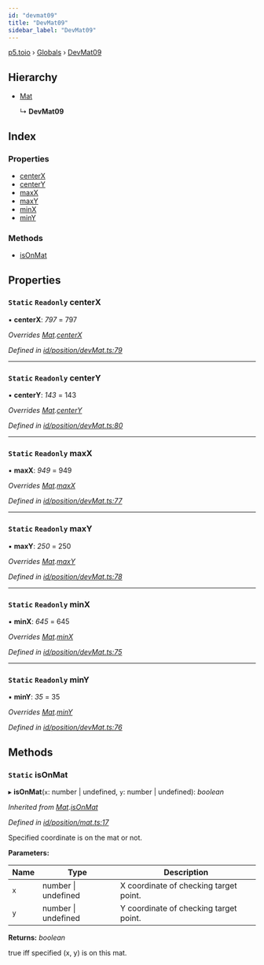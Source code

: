 ```yaml
---
id: "devmat09"
title: "DevMat09"
sidebar_label: "DevMat09"
---
```


[p5.toio](../index.md) › [Globals](../globals.md) › [DevMat09](devmat09.md)

## Hierarchy

* [Mat](mat.md)

  ↳ **DevMat09**

## Index

### Properties

* [centerX](devmat09.md#static-readonly-centerx)
* [centerY](devmat09.md#static-readonly-centery)
* [maxX](devmat09.md#static-readonly-maxx)
* [maxY](devmat09.md#static-readonly-maxy)
* [minX](devmat09.md#static-readonly-minx)
* [minY](devmat09.md#static-readonly-miny)

### Methods

* [isOnMat](devmat09.md#static-isonmat)

## Properties

### `Static` `Readonly` centerX

▪ **centerX**: *797* = 797

*Overrides [Mat](mat.md).[centerX](mat.md#static-protected-centerx)*

*Defined in [id/position/devMat.ts:79](https://github.com/tetunori/p5.toio/blob/7e9fa1c/src/id/position/devMat.ts#L79)*

___

### `Static` `Readonly` centerY

▪ **centerY**: *143* = 143

*Overrides [Mat](mat.md).[centerY](mat.md#static-protected-centery)*

*Defined in [id/position/devMat.ts:80](https://github.com/tetunori/p5.toio/blob/7e9fa1c/src/id/position/devMat.ts#L80)*

___

### `Static` `Readonly` maxX

▪ **maxX**: *949* = 949

*Overrides [Mat](mat.md).[maxX](mat.md#static-protected-maxx)*

*Defined in [id/position/devMat.ts:77](https://github.com/tetunori/p5.toio/blob/7e9fa1c/src/id/position/devMat.ts#L77)*

___

### `Static` `Readonly` maxY

▪ **maxY**: *250* = 250

*Overrides [Mat](mat.md).[maxY](mat.md#static-protected-maxy)*

*Defined in [id/position/devMat.ts:78](https://github.com/tetunori/p5.toio/blob/7e9fa1c/src/id/position/devMat.ts#L78)*

___

### `Static` `Readonly` minX

▪ **minX**: *645* = 645

*Overrides [Mat](mat.md).[minX](mat.md#static-protected-minx)*

*Defined in [id/position/devMat.ts:75](https://github.com/tetunori/p5.toio/blob/7e9fa1c/src/id/position/devMat.ts#L75)*

___

### `Static` `Readonly` minY

▪ **minY**: *35* = 35

*Overrides [Mat](mat.md).[minY](mat.md#static-protected-miny)*

*Defined in [id/position/devMat.ts:76](https://github.com/tetunori/p5.toio/blob/7e9fa1c/src/id/position/devMat.ts#L76)*

## Methods

### `Static` isOnMat

▸ **isOnMat**(`x`: number | undefined, `y`: number | undefined): *boolean*

*Inherited from [Mat](mat.md).[isOnMat](mat.md#static-isonmat)*

*Defined in [id/position/mat.ts:17](https://github.com/tetunori/p5.toio/blob/7e9fa1c/src/id/position/mat.ts#L17)*

Specified coordinate is on the mat or not.

**Parameters:**

Name | Type | Description |
------ | ------ | ------ |
`x` | number &#124; undefined | X coordinate of checking target point. |
`y` | number &#124; undefined | Y coordinate of checking target point.  |

**Returns:** *boolean*

true iff specified (x, y) is on this mat.
